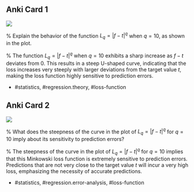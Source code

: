 ## Anki Card 1

![](https://cdn.mathpix.com/cropped/2024_05_26_39f071919089f32e7ef4g-1.jpg?height=503&width=689&top_left_y=789&top_left_x=955)

%
Explain the behavior of the function $L_{q}=|f-t|^{q}$ when $q=10$, as shown in the plot.

%
The function $L_{q}=|f-t|^{q}$ when $q=10$ exhibits a sharp increase as $f-t$ deviates from 0. This results in a steep U-shaped curve, indicating that the loss increases very steeply with larger deviations from the target value $t$, making the loss function highly sensitive to prediction errors.

- #statistics, #regression.theory, #loss-function

## Anki Card 2

![](https://cdn.mathpix.com/cropped/2024_05_26_39f071919089f32e7ef4g-1.jpg?height=503&width=689&top_left_y=789&top_left_x=955)

%
What does the steepness of the curve in the plot of $L_{q}=|f-t|^{q}$ for $q=10$ imply about its sensitivity to prediction errors?

%
The steepness of the curve in the plot of $L_{q}=|f-t|^{q}$ for $q=10$ implies that this Minkowski loss function is extremely sensitive to prediction errors. Predictions that are not very close to the target value $t$ will incur a very high loss, emphasizing the necessity of accurate predictions.

- #statistics, #regression.error-analysis, #loss-function
